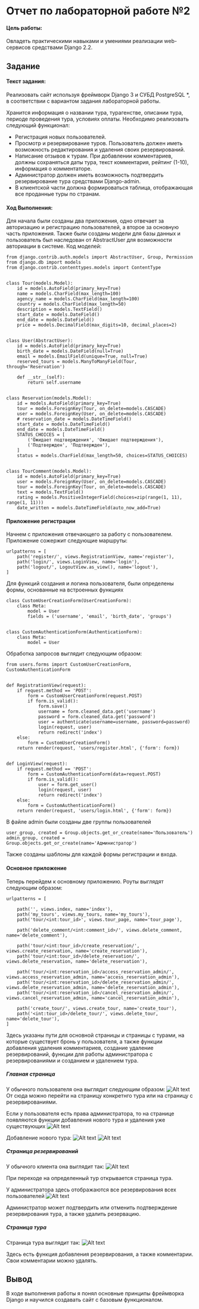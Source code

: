 # Отчет по лабораторной работе №2

#### Цель работы:

Овладеть практическими навыками и умениями реализации web-сервисов
средствами Django 2.2.

## Задание

#### Текст задания:

Реализовать сайт используя фреймворк Django 3 и СУБД PostgreSQL \*, в
соответствии с вариантом задания лабораторной работы.

Хранится информация о названии тура, турагенстве, описании тура, периоде
проведения тура, условиях оплаты.
Необходимо реализовать следующий функционал:

- Регистрация новых пользователей.
- Просмотр и резервирование туров. Пользователь должен иметь возможность
  редактирования и удаления своих резервирований.
- Написание отзывов к турам. При добавлении комментариев, должны
  сохраняться даты тура, текст комментария, рейтинг (1-10), информация о
  комментаторе.
- Администратор должен иметь возможность подтвердить резервирование
  тура средствами Django-admin.
- В клиентской части должна формироваться таблица, отображающая все
  проданные туры по странам.

#### Ход Выполнения:

Для начала были созданы два приложения, одно отвечает за авторизацию и регистрацию пользователей, а второе за основную часть приложения. Также были созданы модели для базы данных и пользователь был наследован от AbstractUser для возможности авториации в системе.
Код моделей:

```
from django.contrib.auth.models import AbstractUser, Group, Permission
from django.db import models
from django.contrib.contenttypes.models import ContentType


class Tour(models.Model):
    id = models.AutoField(primary_key=True)
    name = models.CharField(max_length=100)
    agency_name = models.CharField(max_length=100)
    country = models.CharField(max_length=50)
    description = models.TextField()
    start_date = models.DateField()
    end_date = models.DateField()
    price = models.DecimalField(max_digits=10, decimal_places=2)


class User(AbstractUser):
    id = models.AutoField(primary_key=True)
    birth_date = models.DateField(null=True)
    email = models.EmailField(unique=True, null=True)
    reserved_tours = models.ManyToManyField(Tour, through='Reservation')

    def __str__(self):
        return self.username


class Reservation(models.Model):
    id = models.AutoField(primary_key=True)
    tour = models.ForeignKey(Tour, on_delete=models.CASCADE)
    user = models.ForeignKey(User, on_delete=models.CASCADE)
    # reservation_date = models.DateTimeField()
    start_date = models.DateTimeField()
    end_date = models.DateTimeField()
    STATUS_CHOICES = [
        ('Ожидает подтверждения', 'Ожидает подтверждения'),
        ('Подтвержден', 'Подтвержден'),
    ]
    status = models.CharField(max_length=50, choices=STATUS_CHOICES)


class TourComment(models.Model):
    id = models.AutoField(primary_key=True)
    user = models.ForeignKey(User, on_delete=models.CASCADE)
    tour = models.ForeignKey(Tour, on_delete=models.CASCADE)
    text = models.TextField()
    rating = models.PositiveIntegerField(choices=zip(range(1, 11), range(1, 11)))
    date_written = models.DateTimeField(auto_now_add=True)

```

#### Приложение регистрации

Начнем с приложения отвечающего за работу с пользователем.
Приложение сожержит следующие маршруты:

```
urlpatterns = [
    path('register/', views.RegistrationView, name='register'),
    path('login/', views.LoginView, name='login'),
    path('logout/', LogoutView.as_view(), name='logout'),
]
```

Для функций создания и логина пользователя, были определены формы, основанные на встроенных функциях

```
class CustomUserCreationForm(UserCreationForm):
    class Meta:
        model = User
        fields = ('username', 'email', 'birth_date', 'groups')


class CustomAuthenticationForm(AuthenticationForm):
    class Meta:
        model = User
```

Обработка запросов выглядит следующим образом:

```
from users.forms import CustomUserCreationForm, CustomAuthenticationForm


def RegistrationView(request):
    if request.method == 'POST':
        form = CustomUserCreationForm(request.POST)
        if form.is_valid():
            form.save()
            username = form.cleaned_data.get('username')
            password = form.cleaned_data.get('password')
            user = authenticate(username=username, password=password)
            login(request, user)
            return redirect('index')
    else:
        form = CustomUserCreationForm()
    return render(request, 'users/register.html', {'form': form})


def LoginView(request):
    if request.method == 'POST':
        form = CustomAuthenticationForm(data=request.POST)
        if form.is_valid():
            user = form.get_user()
            login(request, user)
            return redirect('index')
    else:
        form = CustomAuthenticationForm()
    return render(request, 'users/login.html', {'form': form})
```

В файле admin были созданы две группы пользователей

```
user_group, created = Group.objects.get_or_create(name='Пользователь')
admin_group, created = Group.objects.get_or_create(name='Администратор')
```

Также созданы шаблоны для каждой формы регистрации и входа.

#### Основное приложение

Теперь перейдем к основному приложению.
Роуты выглядят следующим образом:

```
urlpatterns = [

    path('', views.index, name='index'),
    path('my_tours', views.my_tours, name='my_tours'),
    path('tour/<int:tour_id>', views.tour_page, name='tour_page'),

    path('delete_comment/<int:comment_id>/', views.delete_comment, name='delete_comment'),

    path('tour/<int:tour_id>/create_reservation/', views.create_reservation, name='create_reservation'),
    path('tour/<int:tour_id>/delete_reservation/', views.delete_reservation, name='delete_reservation'),

    path('tour/<int:reservation_id>/access_reservation_admin/', views.access_reservation_admin, name='access_reservation_admin'),
    path('tour/<int:reservation_id>/delete_reservation_admin/', views.delete_reservation_admin, name='delete_reservation_admin'),
    path('tour/<int:reservation_id>/cancel_reservation_admin/', views.cancel_reservation_admin, name='cancel_reservation_admin'),

    path('create_tour/', views.create_tour, name='create_tour'),
    path('<int:tour_id>/delete_tour/', views.delete_tour, name='delete_tour'),
]
```

Здесь указаны пути для основной страницы и страницы с турами, на которые существует бронь у пользователя, а также функции добавления удаления комментариев, создание удаление резервирований, функции для работы администратора с резервированиями и созданием и удалением тура.

##### Главная страница

У обычного пользователя она выглядит следующим образом:
![Alt text](image-5.png)
От сюда можно перейти на страницу конкретнго тура или на страницу с резервированиями.

Если у пользователя есть права администратора, то на странице появляются функции добавления нового тура и удаления уже существующих
![Alt text](image-6.png)

Добавление нового тура:
![Alt text](image-7.png)
![Alt text](image-8.png)

##### Страница резервирований

У обычного клиента она выглядит так:
![Alt text](image-9.png)

При переходе на определенный тур открывается страница тура.

У администратора здесь отображаются все резервирования всех пользователей
![Alt text](image-10.png)

Администратор может подтвердить или отменить подтверждение резервирования тура, а также удалить резервацию.

##### Страница тура

Страница тура выглядит так:
![Alt text](image-11.png)

Здесь есть функция добавления резервирования, а также комментарии.
Свои комментарии можно удалять.

## Вывод

В ходе выполнения работы я понял основные принципы фреймворка Django и научился создавать сайт с базовым функционалом.
